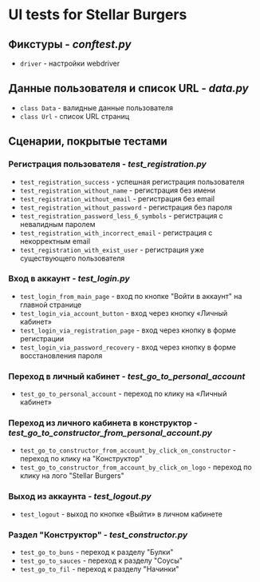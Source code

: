 # UI tests for Stellar Burgers

## Фикстуры - ***conftest.py***
* `driver` - настройки webdriver

## Данные пользователя и список URL - ***data.py***
* `class Data` - валидные данные пользователя
* `class Url` - список URL страниц

## Сценарии, покрытые тестами

### Регистрация пользователя - ***test_registration.py***
* `test_registration_success` - успешная регистрация пользователя
* `test_registration_without_name` - регистрация без имени
* `test_registration_without_email` - регистрация без email
* `test_registration_without_password` - регистрация без пароля
* `test_registration_password_less_6_symbols` - регистрация с невалидным паролем
* `test_registration_with_incorrect_email` - регистрация с некорректным email
* `test_registration_with_exist_user` - регистрация уже существующего пользователя


### Вход в аккаунт - ***test_login.py***
* `test_login_from_main_page` - вход по кнопке "Войти в аккаунт" на главной странице
* `test_login_via_account_button` - вход через кнопку «Личный кабинет»
* `test_login_via_registration_page` - вход через кнопку в форме регистрации
* `test_login_via_password_recovery` - вход через кнопку в форме восстановления пароля


### Переход в личный кабинет - ***test_go_to_personal_account***
* `test_go_to_personal_account` - переход по клику на «Личный кабинет»


### Переход из личного кабинета в конструктор - ***test_go_to_constructor_from_personal_account.py***
* `test_go_to_constructor_from_account_by_click_on_constructor` - переход по клику на "Конструктор"
* `test_go_to_constructor_from_account_by_click_on_logo` - переход по клику на лого "Stellar Burgers"


### Выход из аккаунта - ***test_logout.py***
* `test_logout` - выход по кнопке «Выйти» в личном кабинете


### Раздел "Конструктор" - ***test_constructor.py***
* `test_go_to_buns` - переход к разделу "Булки"
* `test_go_to_sauces` - переход к разделу "Соусы"
* `test_go_to_fil` - переход к разделу "Начинки"
